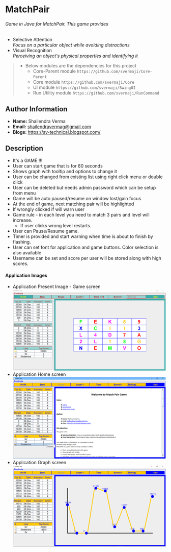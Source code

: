 # MatchPair

###### Game in Java for MatchPair. This game provides
* Selective Attention<br>
  _Focus on a particular object while avoiding distractions_
* Visual Recognition<br>
  _Perceiving an object's physical properties and identifying it_

> * Below modules are the dependencies for this project
>   - Core-Parent module `https://github.com/svermaji/Core-Parent`
>   - Core module `https://github.com/svermaji/Core`
>   - UI module `https://github.com/svermaji/SwingUI`
>   - Run Utility module `https://github.com/svermaji/RunCommand`

## Author Information
* **Name:** Shailendra Verma
* **Email:** shailendravermag@gmail.com
* **Blogs:** https://sv-technical.blogspot.com/

## Description
* It's a GAME !!!
* User can start game that is for 80 seconds
* Shows graph with tooltip and options to change it
* User can be changed from existing list using right click menu or double click
* User can be deleted but needs admin password which can be setup from menu
* Game will be auto paused/resume on window lost/gain focus
* At the end of game, next matching pair will be highlighted
* If wrongly clicked if will warn user
* Game rule - in each level you need to match 3 pairs and level will increase.
    * If user clicks wrong level restarts.
* User can Pause/Resume game.
* Timer is provided and start warning when time is about to finish by flashing.
* User can set font for application and game buttons. Color selection is also available
* Username can be set and score per user will be stored along with high scores.

#### Application Images
* Application Present Image - Game screen<br>
![Image of Yaktocat](https://github.com/svermaji/MatchPair/blob/master/app-images/app-image-8-dec-2021.png)
* Application Home screen<br>
![Image of Yaktocat](https://github.com/svermaji/MatchPair/blob/master/app-images/app-image-home-8-dec-2021.png)
* Application Graph screen<br>
![Image of Yaktocat](https://github.com/svermaji/MatchPair/blob/master/app-images/app-image-graph-8-dec-2021.png)
